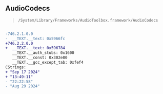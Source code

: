 ## AudioCodecs

> `/System/Library/Frameworks/AudioToolbox.framework/AudioCodecs`

```diff

-746.2.1.0.0
-  __TEXT.__text: 0x5966fc
+746.2.2.0.0
+  __TEXT.__text: 0x596784
   __TEXT.__auth_stubs: 0x1600
   __TEXT.__const: 0x302e80
   __TEXT.__gcc_except_tab: 0xfef4
CStrings:
+ "Sep 17 2024"
+ "13:49:11"
- "22:22:58"
- "Aug 29 2024"

```
